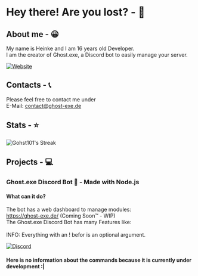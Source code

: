 # Hey there! Are you lost? - 👻

## About me - 😀
My name is Heinke and I am 16 years old Developer.\
I am the creator of Ghost.exe, a Discord bot to easily manage your server.

[![Website](https://img.shields.io/website?url=https%3A%2F%2Fghost-exe.de&up_message=Portfolio&up_color=red&style=for-the-badge&label=Visit%20my)](https://ghost-exe.de/portfolio)

## Contacts - 📞
Please feel free to contact me under\
E-Mail: contact@ghost-exe.de



## Stats - ⭐
![Gohst101's Streak](https://github-readme-streak-stats.herokuapp.com/?user=Gohst101&theme=vue-dark&hide_border=false)

## Projects - 💻
### Ghost.exe Discord Bot 🤖 - Made with Node.js

#### What can it do?
The bot has a web dashboard to manage modules:\
https://ghost-exe.de/ (Coming Soon™ - WIP)\
The Ghost.exe Discord Bot has many Features like:\
\
INFO: Everything with an ! befor is an optional argument.


[![Discord](https://img.shields.io/discord/1310338591150444585?style=for-the-badge&logo=discord&logoColor=blue&label=Discord)](https://discord.gg/xAEqdQaErM)

#### Here is no information about the commands because it is currently under development :|
